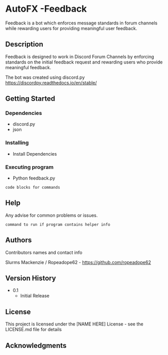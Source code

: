 # AutoFX -Feedback

Feedback is a bot which enforces message standards in forum channels while rewarding users for providing meaningful user feedback. 

## Description 

Feedback is designed to work in Discord Forum Channels by enforcing standards on the initial feedback request and rewarding users who provide meaningful feedback. 

The bot was created using discord.py https://discordpy.readthedocs.io/en/stable/


## Getting Started

### Dependencies

* discord.py
* json

### Installing

* Install Dependencies

### Executing program

* Python feedback.py
```
code blocks for commands
```

## Help

Any advise for common problems or issues.
```
command to run if program contains helper info
```

## Authors

Contributors names and contact info

Slurms Mackenzie / Ropeadope62 - https://github.com/ropeadope62

## Version History

* 0.1
    * Initial Release

## License

This project is licensed under the [NAME HERE] License - see the LICENSE.md file for details

## Acknowledgments

